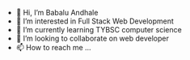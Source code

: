 - 👋 Hi, I’m Babalu Andhale
- 👀 I’m interested in Full Stack Web Development
- 🌱 I’m currently learning TYBSC computer science
- 💞️ I’m looking to collaborate on web developer
- 📫 How to reach me ...

<!---
babaluandhale/babaluandhale is a ✨ special ✨ repository because its `README.md` (this file) appears on your GitHub profile.
You can click the Preview link to take a look at your changes.
--->
